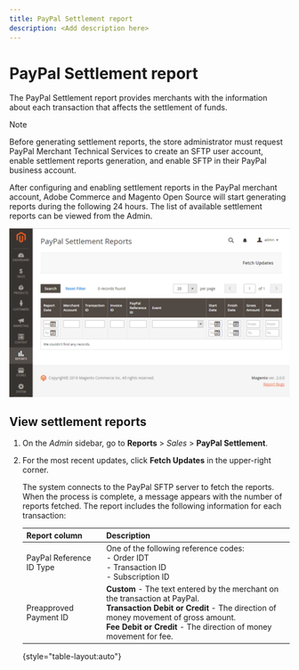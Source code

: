 ```yaml
---
title: PayPal Settlement report
description: <Add description here>
---
```

# PayPal Settlement report

The PayPal Settlement report provides merchants with the information about each transaction that affects the settlement of funds.

>[!NOTE]
>
>Before generating settlement reports, the store administrator must request PayPal Merchant Technical Services to create an SFTP user account, enable settlement reports generation, and enable SFTP in their PayPal business account.

After configuring and enabling settlement reports in the PayPal merchant account, Adobe Commerce and Magento Open Source will start generating reports during the following 24 hours. The list of available settlement reports can be viewed from the Admin.

![PayPal Settlement Reports](./assets/reports-sales-paypal-settlement.png)<!-- zoom -->

## View settlement reports

1. On the _Admin_ sidebar, go to **Reports** > _Sales_ > **PayPal Settlement**.

1. For the most recent updates, click **Fetch Updates** in the upper-right corner.

   The system connects to the PayPal SFTP server to fetch the reports. When the process is complete, a message appears with the number of reports fetched. The report includes the following information for each transaction:

   |Report column | Description |
   | ------------ | ----------- |
   | PayPal Reference ID Type | One of the following reference codes:<br/>- Order IDT<br/>- Transaction ID<br/>- Subscription ID |
   | Preapproved Payment ID | **Custom** - The text entered by the merchant on the transaction at PayPal.<br/>**Transaction Debit or Credit** - The direction of money movement of gross amount.<br/>**Fee Debit or Credit** - The direction of money movement for fee. |

   {style="table-layout:auto"}
